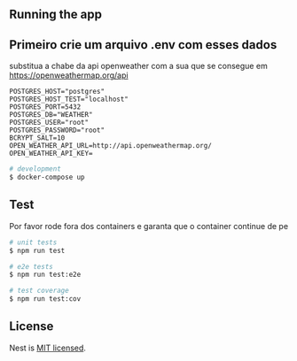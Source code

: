 
## Running the app

## Primeiro crie um arquivo .env com esses dados 

substitua a chabe da api openweather com a sua que se consegue em https://openweathermap.org/api
```
POSTGRES_HOST="postgres"
POSTGRES_HOST_TEST="localhost"
POSTGRES_PORT=5432
POSTGRES_DB="WEATHER"
POSTGRES_USER="root"
POSTGRES_PASSWORD="root"
BCRYPT_SALT=10
OPEN_WEATHER_API_URL=http://api.openweathermap.org/
OPEN_WEATHER_API_KEY=
``````
```bash
# development
$ docker-compose up
```

## Test
Por favor rode fora dos containers e garanta que o container continue de pe
```bash
# unit tests
$ npm run test

# e2e tests
$ npm run test:e2e

# test coverage
$ npm run test:cov
```


## License

Nest is [MIT licensed](LICENSE).
